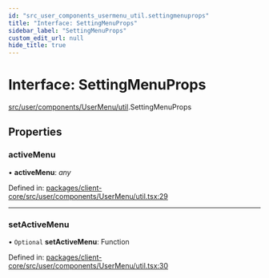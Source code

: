 ```yaml
---
id: "src_user_components_usermenu_util.settingmenuprops"
title: "Interface: SettingMenuProps"
sidebar_label: "SettingMenuProps"
custom_edit_url: null
hide_title: true
---
```


# Interface: SettingMenuProps

[src/user/components/UserMenu/util](../modules/src_user_components_usermenu_util.md).SettingMenuProps

## Properties

### activeMenu

• **activeMenu**: *any*

Defined in: [packages/client-core/src/user/components/UserMenu/util.tsx:29](https://github.com/xr3ngine/xr3ngine/blob/77d12cea0/packages/client-core/src/user/components/UserMenu/util.tsx#L29)

___

### setActiveMenu

• `Optional` **setActiveMenu**: Function

Defined in: [packages/client-core/src/user/components/UserMenu/util.tsx:30](https://github.com/xr3ngine/xr3ngine/blob/77d12cea0/packages/client-core/src/user/components/UserMenu/util.tsx#L30)
